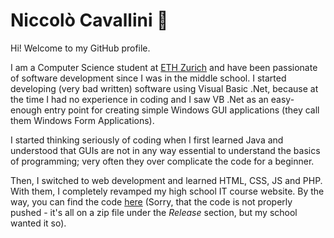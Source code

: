 # Niccolò Cavallini 👋

Hi! Welcome to my GitHub profile. 

I am a Computer Science student at [ETH Zurich](https://inf.ethz.ch) and have been passionate of software development since I was in the middle school.
I started developing (very bad written) software using Visual Basic .Net, because at the time I had no experience in coding and I saw VB .Net as an easy-enough entry point for creating simple Windows GUI applications (they call them Windows Form Applications).

I started thinking seriously of coding when I first learned Java and understood that GUIs are not in any way essential to understand the basics of programming; very often they over complicate the code for a beginner.

Then, I switched to web development and learned HTML, CSS, JS and PHP. With them, I completely revamped my high school IT course website. By the way, you can find the code [here](https://github.com/ncavallini/ocinfo_libe) (Sorry, that the code is not properly pushed - it's all on a zip file under the _Release_ section, but my school wanted it so).
